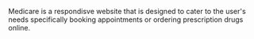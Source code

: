 Medicare is a respondisve website that is designed to cater to the user's needs specifically booking appointments or ordering prescription drugs online.
